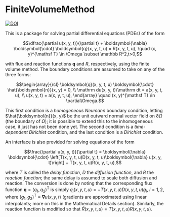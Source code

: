 # FiniteVolumeMethod

[![DOI](https://zenodo.org/badge/561533716.svg)](https://zenodo.org/badge/latestdoi/561533716)

This is a package for solving partial differential equations (PDEs) of the form 

```math
\dfrac{\partial u(x, y, t)}{\partial t} + \boldsymbol{\nabla} \boldsymbol{\cdot} \boldsymbol{q}(x, y, t, u) = R(x, y, t, u), \quad (x, y)^{\mathsf T} \in \Omega \subset \mathbb R^2,t>0,
```

with flux and reaction functions $\boldsymbol{q}$ and $R$, respectively, using the finite volume method. The boundary conditions are assumed to take on any of the three forms:

```math
\begin{array}{rcl}
\boldsymbol{q}(x, y, t, u) \boldsymbol{\cdot} \hat{\boldsymbol{n}}(x, y) = 0, \\
\mathrm du(x, y, t)/\mathrm dt = a(x, y, t, u), \\
u(x, y, t) = a(x, y, t, u),
\end{array} \quad (x, y)^{\mathsf T} \in \partial\Omega.
```

This first condition is a *homogeneous Neumann* boundary condition, letting $\hat{\boldsymbol{n}}(x, y)$ be the unit outward normal vector field on $\partial\Omega$ (the boundary of $\Omega$); it is possible to extend this to the inhomogeneous case, it just has not been done yet. The second condition is a *time-dependent Dirichlet* condition, and the last condition is a *Dirichlet* condition. 

An interface is also provided for solving equations of the form

```math
\frac{\partial u(x, y, t)}{\partial t} = \boldsymbol{\nabla} \boldsymbol{\cdot} \left[T(x, y, t, u)D(x, y, t, u)\boldsymbol{\nabla} u(x, y, t)\right] + T(x, y, t, u)R(x, y, t, u),
```

where $T$ is called the *delay function*, $D$ the *diffusion function*, and $R$ the *reaction function*; the same delay is assumed to scale both diffusion and reaction. The conversion is done by noting that the corresponding flux function $\boldsymbol{q} = (q_1, q_2)^{\mathsf T}$ is simply $q_i(x, y, t, u) = -T(x, y, t, u)D(x, y, t, u)g_i$, $i=1,2$, where $(g_1, g_2)^{\mathsf T} \equiv \boldsymbol{\nabla}u(x, y, t)$ (gradients are approximated using linear interpolants; more on this in the Mathematical Details section). Similarly, the reaction function is modified so that $\tilde{R}(x, y, t, u) = T(x, y, t, u)R(x, y, t, u)$.